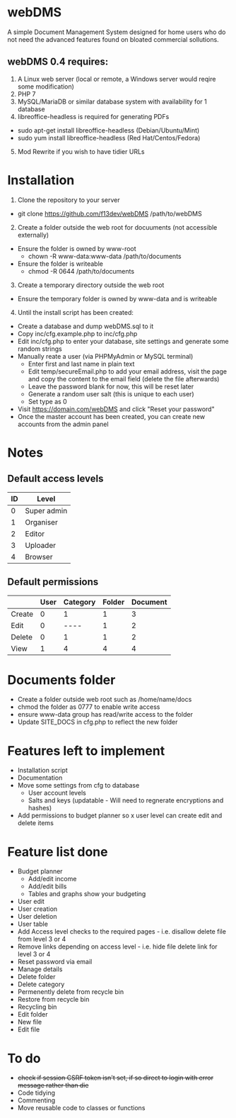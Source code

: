 # webDMS
A simple Document Management System designed for home users who do not need the advanced features found on bloated commercial sollutions.

## webDMS 0.4 requires:
1. A Linux web server (local or remote, a Windows server would reqire some modification)
2. PHP 7
3. MySQL/MariaDB or similar database system with availability for 1 database
4. libreoffice-headless is required for generating PDFs
  * sudo apt-get install libreoffice-headless (Debian/Ubuntu/Mint)
  * sudo yum install libreoffice-headless (Red Hat/Centos/Fedora)
5. Mod Rewrite if you wish to have tidier URLs

# Installation
1. Clone the repository to your server 
  * git clone https://github.com/f13dev/webDMS /path/to/webDMS
2. Create a folder outside the web root for docuuments (not accessible externally)
  * Ensure the folder is owned by www-root 
    * chown -R www-data:www-data /path/to/documents
  * Ensure the folder is writeable 
    * chmod -R 0644 /path/to/documents
3. Create a temporary directory outside the web root
  * Ensure the temporary folder is owned by www-data and is writeable
4. Until the install script has been created:
  * Create a database and dump webDMS.sql to it
  * Copy inc/cfg.example.php to inc/cfg.php
  * Edit inc/cfg.php to enter your database, site settings and generate some random strings
  * Manually reate a user (via PHPMyAdmin or MySQL terminal)
    * Enter first and last name in plain text
    * Edit temp/secureEmail.php to add your email address, visit the page and copy the content to the email field (delete the file afterwards)
    * Leave the password blank for now, this will be reset later 
    * Generate a random user salt (this is unique to each user)
    * Set type as 0
  * Visit https://domain.com/webDMS and click "Reset your password"
  * Once the master account has been created, you can create new accounts from the admin panel

# Notes
## Default access levels 
| ID | Level       |
|----|-------------|
| 0  | Super admin |
| 1  | Organiser   |
| 2  | Editor      |
| 3  | Uploader    |
| 4  | Browser     |

## Default permissions 
|          | User     | Category | Folder   | Document |
|----------|----------|----------|----------|----------|
| Create   | 0        | 1        | 1        | 3        |
| Edit     | 0        | ----     | 1        | 2        |
| Delete   | 0        | 1        | 1        | 2        |
| View     | 1        | 4        | 4        | 4        |

# Documents folder
* Create a folder outside web root such as /home/name/docs
* chmod the folder as 0777 to enable write access 
* ensure www-data group has read/write access to the folder
* Update SITE_DOCS in cfg.php to reflect the new folder


# Features left to implement
* Installation script
* Documentation
* Move some settings from cfg to database
  * User account levels
  * Salts and keys (updatable - Will need to regnerate encryptions and hashes)
* Add permissions to budget planner so x user level can create edit and delete items

# Feature list done
* Budget planner
  * Add/edit income
  * Add/edit bills
  * Tables and graphs show your budgeting
* User edit
* User creation
* User deletion
* User table
* Add Access level checks to the required pages - i.e. disallow delete file from level 3 or 4
* Remove links depending on access level - i.e. hide file delete link for level 3 or 4
* Reset password via email
* Manage details
* Delete folder
* Delete category
* Permenently delete from recycle bin
* Restore from recycle bin
* Recycling bin
* Edit folder
* New file
* Edit file

# To do
* ~~check if session CSRF token isn't set, if so direct to login with error message rather than die~~
* Code tidying
* Commenting
* Move reusable code to classes or functions